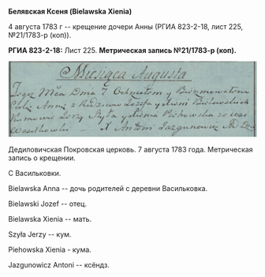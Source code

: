 **Белявская Ксеня (Bielawska Xienia)**

4 августа 1783 г -- крещение дочери Анны (РГИА 823-2-18, лист 225,
№21/1783-р (коп)).

**РГИА 823-2-18:** Лист 225. **Метрическая запись №21/1783-р (коп).**

![](./media/790459e4f4200aacb781e929397d5b68ca72093f.png)

Дедиловичская Покровская церковь. 7 августа 1783 года. Метрическая
запись о крещении.

С Васильковки.

Bielawska Anna -- дочь родителей с деревни Васильковка.

Bielawski Jozef -- отец.

Bielawska Xienia -- мать.

Szyła Jerzy -- кум.

Piehowska Xienia - кума.

Jazgunowicz Antoni -- ксёндз.
